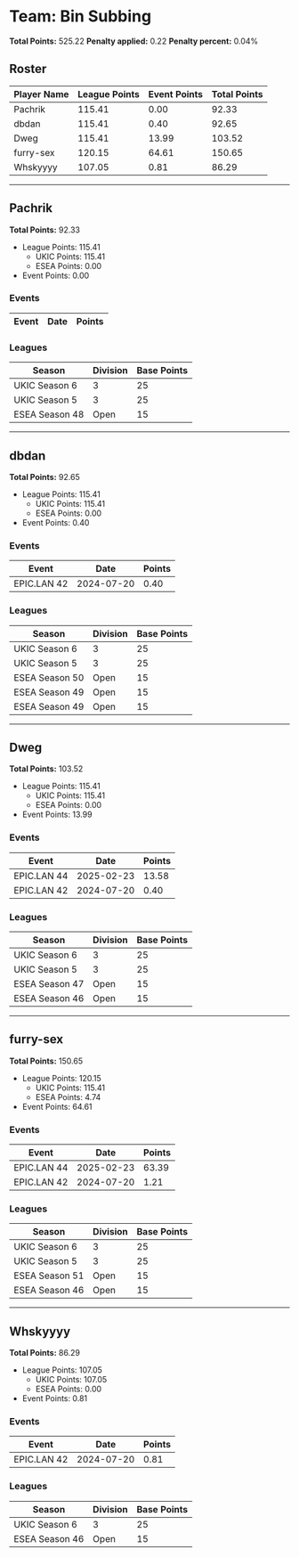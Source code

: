 # Team: Bin Subbing

**Total Points:** 525.22
**Penalty applied:** 0.22
**Penalty percent:** 0.04%

## Roster
| Player Name | League Points | Event Points | Total Points |
|-------------|--------------|--------------|-------------|
| Pachrik | 115.41 | 0.00 | 92.33 |
| dbdan | 115.41 | 0.40 | 92.65 |
| Dweg | 115.41 | 13.99 | 103.52 |
| furry-sex | 120.15 | 64.61 | 150.65 |
| Whskyyyy | 107.05 | 0.81 | 86.29 |

---

## Pachrik

**Total Points:** 92.33

- League Points: 115.41
  - UKIC Points: 115.41
  - ESEA Points: 0.00
- Event Points: 0.00

### Events
| Event | Date | Points |
|-------|------|--------|
### Leagues
| Season | Division | Base Points |
|--------|----------|-------------|
| UKIC Season 6 | 3 | 25 |
| UKIC Season 5 | 3 | 25 |
| ESEA Season 48 | Open | 15 |
---

## dbdan

**Total Points:** 92.65

- League Points: 115.41
  - UKIC Points: 115.41
  - ESEA Points: 0.00
- Event Points: 0.40

### Events
| Event | Date | Points |
|-------|------|--------|
| EPIC.LAN 42 | 2024-07-20 | 0.40 |
### Leagues
| Season | Division | Base Points |
|--------|----------|-------------|
| UKIC Season 6 | 3 | 25 |
| UKIC Season 5 | 3 | 25 |
| ESEA Season 50 | Open | 15 |
| ESEA Season 49 | Open | 15 |
| ESEA Season 49 | Open | 15 |
---

## Dweg

**Total Points:** 103.52

- League Points: 115.41
  - UKIC Points: 115.41
  - ESEA Points: 0.00
- Event Points: 13.99

### Events
| Event | Date | Points |
|-------|------|--------|
| EPIC.LAN 44 | 2025-02-23 | 13.58 |
| EPIC.LAN 42 | 2024-07-20 | 0.40 |
### Leagues
| Season | Division | Base Points |
|--------|----------|-------------|
| UKIC Season 6 | 3 | 25 |
| UKIC Season 5 | 3 | 25 |
| ESEA Season 47 | Open | 15 |
| ESEA Season 46 | Open | 15 |
---

## furry-sex

**Total Points:** 150.65

- League Points: 120.15
  - UKIC Points: 115.41
  - ESEA Points: 4.74
- Event Points: 64.61

### Events
| Event | Date | Points |
|-------|------|--------|
| EPIC.LAN 44 | 2025-02-23 | 63.39 |
| EPIC.LAN 42 | 2024-07-20 | 1.21 |
### Leagues
| Season | Division | Base Points |
|--------|----------|-------------|
| UKIC Season 6 | 3 | 25 |
| UKIC Season 5 | 3 | 25 |
| ESEA Season 51 | Open | 15 |
| ESEA Season 46 | Open | 15 |
---

## Whskyyyy

**Total Points:** 86.29

- League Points: 107.05
  - UKIC Points: 107.05
  - ESEA Points: 0.00
- Event Points: 0.81

### Events
| Event | Date | Points |
|-------|------|--------|
| EPIC.LAN 42 | 2024-07-20 | 0.81 |
### Leagues
| Season | Division | Base Points |
|--------|----------|-------------|
| UKIC Season 6 | 3 | 25 |
| ESEA Season 46 | Open | 15 |